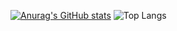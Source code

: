 
[![Anurag's GitHub stats](https://github-readme-stats.vercel.app/api?username=kim-dongho&theme=gruvbox_light&show_icons=true)](https://github.com/anuraghazra/github-readme-stats)
![Top Langs](https://github-readme-stats.vercel.app/api/top-langs/?username=kim-dongho&theme=gruvbox_light&hide_progress=true)

<!--START_SECTION:waka-->
 
<!--END_SECTION:waka-->
